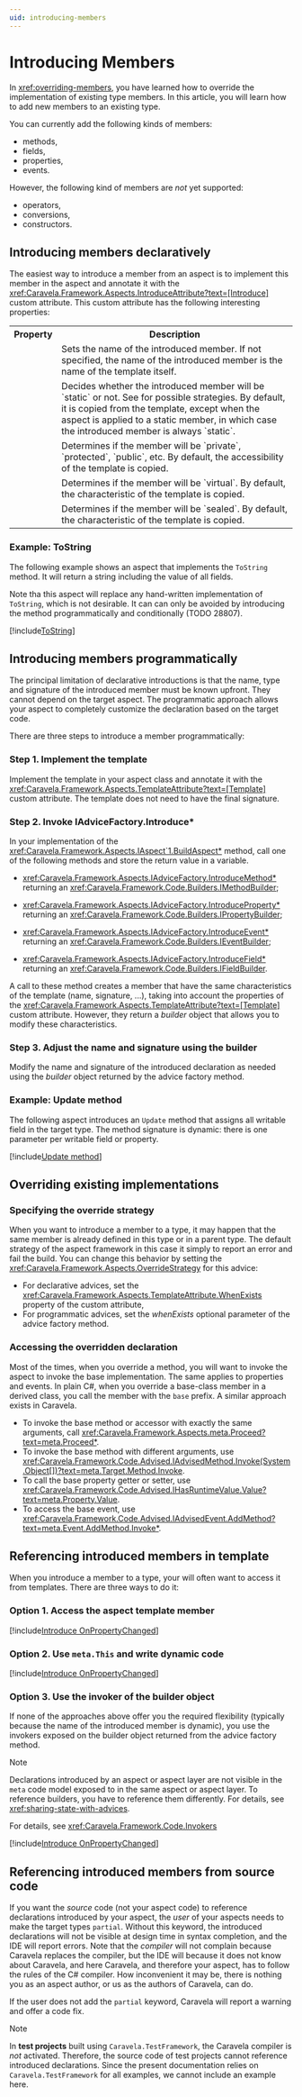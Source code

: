 ```yaml
---
uid: introducing-members
---
```

# Introducing Members

In <xref:overriding-members>, you have learned how to override the implementation of existing type members. In this article, you will learn how to add new members to an existing type.

You can currently add the following kinds of members:

- methods,
- fields,
- properties,
- events.

However, the following kind of members are _not_ yet supported:

- operators,
- conversions,
- constructors.

## Introducing members declaratively

The easiest way to introduce a member from an aspect is to implement this member in the aspect and annotate it with the <xref:Caravela.Framework.Aspects.IntroduceAttribute?text=[Introduce]> custom attribute.  This custom attribute has the following interesting properties:

<table>
    <tr>
        <th>Property</th>
        <th>Description</th>
    </tr>
    <tr>
        <td>
            <xref:Caravela.Framework.Aspects.TemplateAttribute.Name>
        </td>
        <td>
            Sets the name of the introduced member. If not specified, the name of the introduced member is the name of the template itself.
        </td>
    </tr>
    <tr>
        <td>
            <xref:Caravela.Framework.Aspects.TemplateAttribute.Scope>
        </td>
        <td>
            Decides whether the introduced member will be `static` or not. See <xref:Caravela.Framework.Aspects.IntroductionScope> for possible strategies. By default, it is copied from the template, except when the aspect is applied to a static member, in which case the introduced member is always `static`.
        </td>
    </tr>
    <tr>
        <td>
            <xref:Caravela.Framework.Aspects.TemplateAttribute.Accessibility>
        </td>
        <td>
            Determines if the member will be `private`, `protected`, `public`, etc. By default, the accessibility of the template is copied.
        </td>
    </tr>
    <tr>
        <td>
            <xref:Caravela.Framework.Aspects.TemplateAttribute.IsVirtual>
        </td>
        <td>
            Determines if the member will be `virtual`. By default, the characteristic of the template is copied.
        </td>
    </tr>
    <tr>
        <td>
            <xref:Caravela.Framework.Aspects.TemplateAttribute.IsSealed>
        </td>
        <td>
            Determines if the member will be `sealed`. By default, the characteristic of the template is copied.
        </td>
    </tr>
</table>

### Example: ToString

The following example shows an aspect that implements the `ToString` method. It will return a string including the value of all fields.

Note tha this aspect will replace any hand-written implementation of `ToString`, which is not desirable. It can can only be avoided by introducing the method programmatically and conditionally (TODO 28807).

[!include[ToString](../../../code/Caravela.Documentation.SampleCode.AspectFramework/ToString.cs)]

## Introducing members programmatically

The principal limitation of declarative introductions is that the name, type and signature of the introduced member must be known upfront. They cannot depend on the target aspect. The programmatic approach allows your aspect to completely customize the declaration based on the target code.

There are three steps to introduce a member programmatically:

### Step 1. Implement the template

Implement the template in your aspect class and annotate it with the <xref:Caravela.Framework.Aspects.TemplateAttribute?text=[Template]> custom attribute. The template does not need to have the final signature.

### Step 2. Invoke IAdviceFactory.Introduce*

In your implementation of the <xref:Caravela.Framework.Aspects.IAspect`1.BuildAspect*> method, call one of the following methods and store the return value in a variable.

- <xref:Caravela.Framework.Aspects.IAdviceFactory.IntroduceMethod*> returning an <xref:Caravela.Framework.Code.Builders.IMethodBuilder>;

- <xref:Caravela.Framework.Aspects.IAdviceFactory.IntroduceProperty*> returning an <xref:Caravela.Framework.Code.Builders.IPropertyBuilder>;

- <xref:Caravela.Framework.Aspects.IAdviceFactory.IntroduceEvent*> returning an <xref:Caravela.Framework.Code.Builders.IEventBuilder>;

- <xref:Caravela.Framework.Aspects.IAdviceFactory.IntroduceField*> returning an <xref:Caravela.Framework.Code.Builders.IFieldBuilder>.

A call to these method creates a member that have the same characteristics of the template (name, signature, ...), taking into account the properties of the <xref:Caravela.Framework.Aspects.TemplateAttribute?text=[Template]> custom attribute. However, they return a _builder_ object that allows you to modify these characteristics.

### Step 3. Adjust the name and signature using the builder

Modify the name and signature of the introduced declaration as needed using the _builder_ object returned by the advice factory method.

### Example: Update method

The following aspect introduces an `Update` method that assigns all writable field in the target type. The method signature is dynamic: there is one parameter per writable field or property.

[!include[Update method](../../../code/Caravela.Documentation.SampleCode.AspectFramework/UpdateMethod.cs)]

## Overriding existing implementations

### Specifying the override strategy

When you want to introduce a member to a type, it may happen that the same member is already defined in this type or in a parent type. The default strategy of the aspect framework in this case it simply to report an error and fail the build. You can change this behavior by setting the <xref:Caravela.Framework.Aspects.OverrideStrategy> for this advice:

- For declarative advices, set the <xref:Caravela.Framework.Aspects.TemplateAttribute.WhenExists> property of the custom attribute,
- For programmatic advices, set the _whenExists_ optional parameter of the advice factory method.

[comment]: # (TODO: The implementation and documentation are not final. Another property and parameter should be defined to cope with the case when the member is inherited.)

### Accessing the overridden declaration

Most of the times, when you override a method, you will want to invoke the aspect to invoke the base implementation. The same applies to properties and events. In plain C#, when you override a base-class member in a derived class, you call the member with the `base` prefix. A similar approach exists in Caravela.

- To invoke the base method or accessor with exactly the same arguments, call <xref:Caravela.Framework.Aspects.meta.Proceed?text=meta.Proceed*>.
- To invoke the base method with different arguments, use <xref:Caravela.Framework.Code.Advised.IAdvisedMethod.Invoke(System.Object[])?text=meta.Target.Method.Invoke>.
- To call the base property getter or setter, use <xref:Caravela.Framework.Code.Advised.IHasRuntimeValue.Value?text=meta.Property.Value>.
- To access the base event, use <xref:Caravela.Framework.Code.Advised.IAdvisedEvent.AddMethod?text=meta.Event.AddMethod.Invoke*>.

[comment]: # (TODO: When it will work, Disposable example.)

## Referencing introduced members in template

When you introduce a member to a type, your will often want to access it from templates. There are three ways to do it:

### Option 1. Access the aspect template member

[!include[Introduce OnPropertyChanged](../../../code/Caravela.Documentation.SampleCode.AspectFramework/IntroducePropertyChanged1.cs)]

### Option 2. Use `meta.This` and write dynamic code

[!include[Introduce OnPropertyChanged](../../../code/Caravela.Documentation.SampleCode.AspectFramework/IntroducePropertyChanged3.cs)]

### Option 3. Use the invoker of the builder object

If none of the approaches above offer you the required flexibility (typically because the name of the introduced member is dynamic), you use the invokers exposed on the builder object returned from the advice factory method.

> [!NOTE]
> Declarations introduced by an aspect or aspect layer are not visible in the `meta` code model exposed to in the same aspect or aspect layer. To reference builders, you have to reference them differently. For details, see <xref:sharing-state-with-advices>.

For details, see <xref:Caravela.Framework.Code.Invokers>

[!include[Introduce OnPropertyChanged](../../../code/Caravela.Documentation.SampleCode.AspectFramework/IntroducePropertyChanged2.cs)]

## Referencing introduced members from source code

If you want the _source_ code (not your aspect code) to reference declarations introduced by your aspect, the _user_ of your aspects needs to make the target types `partial`. Without this keyword, the introduced declarations will not be visible at design time in syntax completion, and the IDE will report errors. Note that the _compiler_ will not complain because Caravela replaces the compiler, but the IDE will because it does not know about Caravela, and here Caravela, and therefore your aspect, has to follow the rules of the C# compiler. How inconvenient it may be, there is nothing you as an aspect author, or us as the authors of Caravela, can do.

If the user does not add the `partial` keyword, Caravela will report a warning and offer a code fix.

> [!NOTE]
> In __test projects__ built using `Caravela.TestFramework`, the Caravela compiler is _not_ activated. Therefore, the source code of test projects cannot reference introduced declarations. Since the present documentation relies on `Caravela.TestFramework` for all examples, we cannot include an example here.
